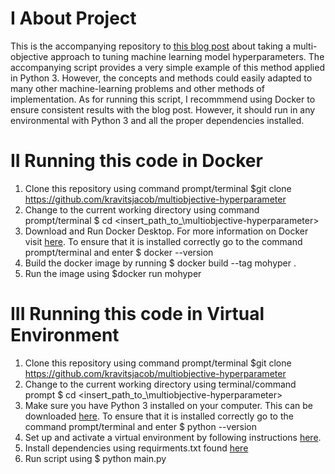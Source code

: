 # I About Project
This is the accompanying repository to [this blog post](https://kravitsjacob.github.io/multiobjective-hyperparameter/) about taking a multi-objective approach to tuning machine learning model hyperparameters. The accompanying script provides a very simple example of this method applied in Python 3. However, the concepts and methods could easily adapted to many other machine-learning problems and other methods of implementation. As for running this script, I recommmend using Docker to ensure consistent results with the blog post. However, it should run in any environmental with Python 3 and all the proper dependencies installed. 

# II Running this code in Docker
1. Clone this repository using command prompt/terminal $git clone https://github.com/kravitsjacob/multiobjective-hyperparameter 
2. Change to the current working directory using command prompt/terminal $ cd <insert_path_to_\multiobjective-hyperparameter>
3. Download and Run Docker Desktop. For more information on Docker visit [here](https://docs.docker.com/desktop/). To ensure 
that it is installed correctly go to the command prompt/terminal and enter $ docker --version
4. Build the docker image by running $ docker build --tag mohyper .
5. Run the image using $docker run mohyper

# III Running this code in Virtual Environment
1. Clone this repository using command prompt/terminal $git clone https://github.com/kravitsjacob/multiobjective-hyperparameter 
2. Change to the current working directory using terminal/command prompt $ cd <insert_path_to_\multiobjective-hyperparameter>
3. Make sure you have Python 3 installed on your computer. This can be downloaded [here](https://www.python.org/downloads/). To ensure 
that it is installed correctly go to the command prompt/terminal and enter $ python --version
4. Set up and activate a virtual environment by following instructions [here](https://packaging.python.org/guides/installing-using-pip-and-virtual-environments/). 
7. Install dependencies using requirments.txt found [here](https://packaging.python.org/guides/installing-using-pip-and-virtual-environments/#using-requirements-files)
8. Run script using $ python main.py
